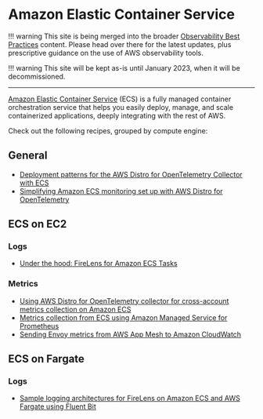 # Amazon Elastic Container Service

!!! warning
    This site is being merged into the broader [Observability Best Practices](https://aws-observability.github.io/observability-best-practices/recipes/) content. Please head over there for the latest updates, plus prescriptive guidance on the use of AWS observability tools.

!!! warning
    This site will be kept as-is until January 2023, when it will be decommissioned.

***

[Amazon Elastic Container Service][ecs-main] (ECS) is a fully managed container
orchestration service that helps you easily deploy, manage, and scale 
containerized applications, deeply integrating with the rest of AWS.

Check out the following recipes, grouped by compute engine:

## General

- [Deployment patterns for the AWS Distro for OpenTelemetry Collector with ECS][adot-patterns-ecs]
- [Simplifying Amazon ECS monitoring set up with AWS Distro for OpenTelemetry][ecs-adot-integration]

## ECS on EC2

### Logs

- [Under the hood: FireLens for Amazon ECS Tasks][firelens-uth]

### Metrics

- [Using AWS Distro for OpenTelemetry collector for cross-account metrics collection on Amazon ECS][adot-xaccount-metrics]
- [Metrics collection from ECS using Amazon Managed Service for Prometheus][ecs-amp]
- [Sending Envoy metrics from AWS App Mesh to Amazon CloudWatch][ecs-appmesh-cw]

## ECS on Fargate

### Logs

- [Sample logging architectures for FireLens on Amazon ECS and AWS Fargate using Fluent Bit][firelens-fb]


[ecs-main]: https://aws.amazon.com/ecs/
[adot-patterns-ecs]: https://aws.amazon.com/blogs/opensource/deployment-patterns-for-the-aws-distro-for-opentelemetry-collector-with-amazon-elastic-container-service/
[firelens-uth]: https://aws.amazon.com/blogs/containers/under-the-hood-firelens-for-amazon-ecs-tasks/
[adot-xaccount-metrics]: https://aws.amazon.com/blogs/opensource/using-aws-distro-for-opentelemetry-collector-for-cross-account-metrics-collection-on-amazon-ecs/
[ecs-amp]: https://aws.amazon.com/blogs/opensource/metrics-collection-from-amazon-ecs-using-amazon-managed-service-for-prometheus/
[firelens-fb]: https://github.com/aws-samples/amazon-ecs-firelens-examples#fluent-bit-examples
[ecs-adot-integration]: https://aws.amazon.com/blogs/opensource/simplifying-amazon-ecs-monitoring-set-up-with-aws-distro-for-opentelemetry/
[ecs-appmesh-cw]: https://aws.amazon.com/blogs/containers/sending-envoy-metrics-from-aws-app-mesh-to-amazon-cloudwatch/